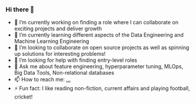 ### Hi there 👋

- 🔭 I’m currently working on finding a role where I can collaborate on exciting projects and deliver growth 
- 🌱 I’m currently learning different aspects of the Data Engineering and Machine Learning Engineering
- 👯 I’m looking to collaborate on open source projects as well as spinning up solutions for interesting problems!
- 🤔 I’m looking for help with finding entry-level roles
- 💬 Ask me about feature engineering, hyperparameter tuning, MLOps, Big Data Tools, Non-relational databases
- 📫 How to reach me: [...](https://www.linkedin.com/in/uday-mukhija/)
- ⚡ Fun fact: I like reading non-fiction, current affairs and playing football, cricket!

<!--
**um2158/um2158** is a ✨ _special_ ✨ repository because its `README.md` (this file) appears on your GitHub profile.

Here are some ideas to get you started:

- 🔭 I’m currently working on ...
- 🌱 I’m currently learning ...
- 👯 I’m looking to collaborate on ...
- 🤔 I’m looking for help with ...
- 💬 Ask me about ...
- 📫 How to reach me: ...
- 😄 Pronouns: ...
- ⚡ Fun fact: ...
-->
